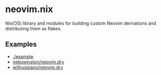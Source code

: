 # neovim.nix

Nix(OS) library and modules for building custom Neovim derivations and distributing them as flakes.

## Examples

- [./example](./example/flake.nix)
- [nekowinston/neovim.drv](https://github.com/nekowinston/neovim.drv)
- [willruggiano/neovim.drv](https://github.com/willruggiano/neovim.drv)
